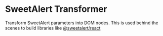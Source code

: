 # SweetAlert Transformer

Transform SweetAlert parameters into DOM nodes. This is used behind the scenes to build libraries like [@sweetalert/react](https://github.com/sweetalert/react)
